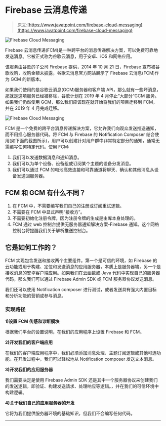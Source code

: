 # Firebase 云消息传递

> 原文:[https://www.javatpoint.com/firebase-cloud-messaging](https://www.javatpoint.com/firebase-cloud-messaging)

![Firebase Cloud Messaging](../Images/ab9e50f7ba6a00ad9738e115ba5810c1.png)

Firebase 云消息传递(FCM)是一种跨平台的消息传递解决方案，可以免费可靠地发送消息。它被正式称为谷歌云消息，用于安卓、iOS 和网络应用。

该服务由谷歌的子公司 Firebase 提供，2014 年 10 月 21 日，Firebase 宣布被谷歌收购，收购金额未披露。谷歌云消息官方网站展示了 Firebase 云消息(FCM)作为 GCM 的新版本。

如果我们使用的是谷歌云消息(GCM)服务器和客户端 API，那么就有一些坏消息，那就是这项服务已经被移除，谷歌计划在 2019 年 4 月停止“大部分”GCM 服务。如果我们仍然使用 GCM，那么我们应该现在就开始将我们的项目迁移到 FCM，并在 2019 年 4 月完成迁移。

![Firebase Cloud Messaging](../Images/402d895a98a2c0c1c5391ae638490f18.png)

FCM 是一个免费的跨平台消息传递解决方案，它允许我们向观众发送推送通知，而不用担心服务器代码。将 FCM 与 Firebase 的 Notification Composer 结合使用(如下面的截图所示)，用户可以创建针对用户群中非常特定部分的通知，通常无需编写任何特定代码。使用 FCM:

1.  我们可以发送数据消息和通知消息。
2.  我们可以为单个设备、设备组或订阅某个主题的设备分发消息。
3.  我们可以通过 FCM 的电池高效连接和可靠通道将聊天、确认和其他消息从设备发送回服务器。

## FCM 和 GCM 有什么不同？

1.  在 FCM 中，不需要编写我们自己的注册或订阅重试逻辑。
2.  不需要在 FCM 中显式声明“接收方”。
3.  不需要初始化注册令牌，因为注册令牌的生成是由库本身处理的。
4.  FCM 通过 web 控制台提供无服务器通知解决方案-Firebase 通知。这个网络控制台将提醒我们关于解析推送控制台。

## 它是如何工作的？

FCM 实现包含发送和接收两个主要组件。第一个是可信的环境，如 Firebase 的云功能或用于构建、定位和发送消息的应用服务器，本质上是服务器端，另一个是接收消息的安卓客户端应用。如果我们在云函数或 Java 代码中实现自己的服务器代码，那么我们可以通过 Firebase Admin SDK 或 FCM 服务器协议发送消息。

我们还可以使用 Notification composer 进行测试，或者发送具有强大内置目标和分析功能的营销或参与消息。

### 实现路径

**1)设置 FCM 传感和诊断模块**

根据我们平台的设置说明，在我们的应用程序上设置 Firebase 和 FCM。

**2)开发我们的客户端应用**

在我们的客户端应用程序中，我们必须添加消息处理、主题订阅逻辑或其他可选功能。在开发过程中，我们可以轻松地从 Notification composer 发送文本消息。

**3)开发我们的应用服务器**

我们需要决定是使用 Firebase Admin SDK 还是其中一个服务器协议来创建我们的发送逻辑，即验证、构建发送请求、处理响应等逻辑。，并在我们的可信环境中构建逻辑。

**4)关于我们自己的应用服务器的开发**

它将为我们提供服务器环境的基础知识，但我们不会编写任何代码。

* * *
